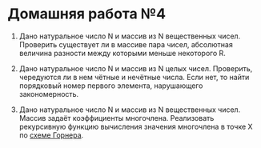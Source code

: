 # Домашняя работа №4

1. Дано натуральное число N и массив из N вещественных чисел. Проверить существует ли в массиве пара чисел, абсолютная величина разности между которыми меньше некоторого R.

2.  Дано натуральное число N и массив из N целых чисел. Проверить, чередуются ли в нем чётные и нечётные числа. Если нет, то найти порядковый номер первого элемента, нарушающего закономерность.

3. Дано натуральное число N и массив из N вещественных чисел. Массив задаёт коэффициенты многочлена. Реализовать рекурсивную функцию вычисления значения многочлена в точке X по [схеме Горнера](https://ru.wikipedia.org/wiki/%D0%A1%D1%85%D0%B5%D0%BC%D0%B0_%D0%93%D0%BE%D1%80%D0%BD%D0%B5%D1%80%D0%B0).
